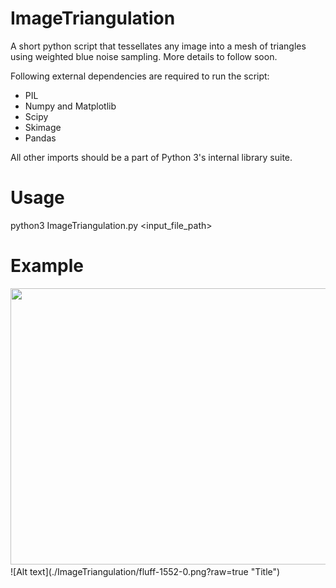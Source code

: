# ImageTriangulation
A short python script that tessellates any image into a mesh of triangles using weighted blue noise sampling. More details to follow soon.

Following external dependencies are required to run the script:
- PIL
- Numpy and Matplotlib
- Scipy
- Skimage
- Pandas

All other imports should be a part of Python 3's internal library suite. 

# Usage
python3 ImageTriangulation.py <input_file_path>

# Example

<img src="https://raw.githubusercontent.com/pxv8270/ImageTriangulation/master/ImageTriangulation/fluff.jpg" width=665 height=442 />
![Alt text](./ImageTriangulation/fluff-1552-0.png?raw=true "Title")
